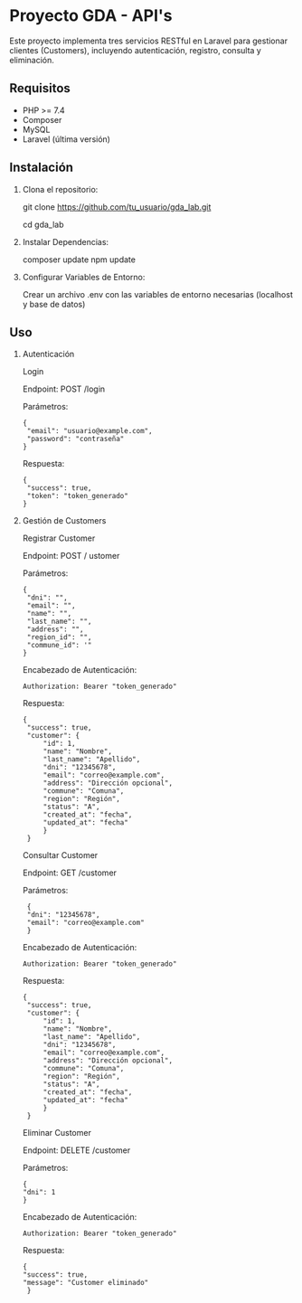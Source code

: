 # Proyecto GDA - API's

Este proyecto implementa tres servicios RESTful en Laravel para gestionar clientes (Customers), incluyendo autenticación, registro, consulta y eliminación.

## Requisitos

- PHP >= 7.4
- Composer
- MySQL
- Laravel (última versión)

## Instalación

1. Clona el repositorio:

   git clone https://github.com/tu_usuario/gda_lab.git
   
   cd gda_lab
   
3. Instalar Dependencias:

    composer update
    npm update

4. Configurar Variables de Entorno:

    Crear un archivo .env con las variables de entorno necesarias (localhost y base de datos)

## Uso
1. Autenticación
   
   Login

    Endpoint: POST /login

    Parámetros:
   
       {
        "email": "usuario@example.com",
        "password": "contraseña"
       }

   Respuesta:
   
       {
        "success": true,
        "token": "token_generado"
       }

3. Gestión de Customers

   Registrar Customer

   Endpoint: POST / ustomer
    
   Parámetros:

       {
        "dni": "",
        "email": "",
        "name": "",
        "last_name": "",
        "address": "",
        "region_id": "",
        "commune_id": '"
       }

   Encabezado de Autenticación:

       Authorization: Bearer "token_generado"

   Respuesta:

       {
        "success": true,
        "customer": {
            "id": 1,
            "name": "Nombre",
            "last_name": "Apellido",
            "dni": "12345678",
            "email": "correo@example.com",
            "address": "Dirección opcional",
            "commune": "Comuna",
            "region": "Región",
            "status": "A",
            "created_at": "fecha",
            "updated_at": "fecha"
            }
        }

   Consultar Customer
   
   Endpoint: GET /customer

   Parámetros:

        {
        "dni": "12345678",
        "email": "correo@example.com"
        }

   Encabezado de Autenticación:

       Authorization: Bearer "token_generado"

   Respuesta:

       {
        "success": true,
        "customer": {
            "id": 1,
            "name": "Nombre",
            "last_name": "Apellido",
            "dni": "12345678",
            "email": "correo@example.com",
            "address": "Dirección opcional",
            "commune": "Comuna",
            "region": "Región",
            "status": "A",
            "created_at": "fecha",
            "updated_at": "fecha"
            }
        }

    Eliminar Customer

    Endpoint: DELETE /customer
    
    Parámetros:

       {
       "dni": 1
       }

   Encabezado de Autenticación:

       Authorization: Bearer "token_generado"

   Respuesta:

       {
       "success": true,
       "message": "Customer eliminado"
        }


